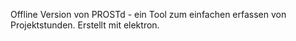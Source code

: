Offline Version von PROSTd - ein Tool zum einfachen erfassen von Projektstunden.
Erstellt mit elektron.
